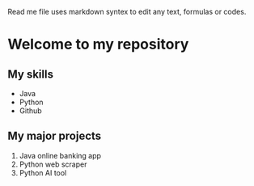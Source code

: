 Read me file uses markdown syntex to edit any text, formulas or codes. 

# Welcome to my repository

## My skills
- Java
- Python
- Github
## My major projects
1. Java online banking app
2. Python web scraper
3. Python AI tool

